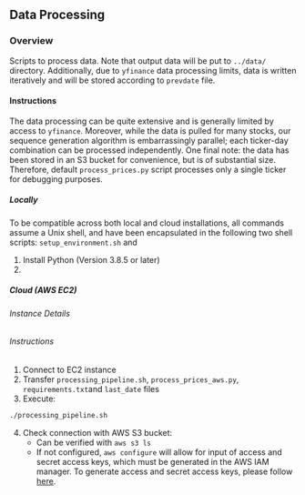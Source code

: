 ## Data Processing
### Overview
Scripts to process data. Note that output data will be put to `../data/` directory. Additionally, due to `yfinance` data processing limits, data is written iteratively and will be stored according to `prevdate` file.



#### Instructions

The data processing can be quite extensive and is generally limited by access to `yfinance`. Moreover, while the data is pulled for many stocks, our sequence generation algorithm is embarrassingly parallel; each ticker-day combination can be processed independently. One final note: the data has been stored in an S3 bucket for convenience, but is of substantial size. Therefore, default `process_prices.py` script processes only a single ticker for debugging purposes.

##### Locally

To be compatible across both local and cloud installations, all commands assume a Unix shell, and have been encapsulated in the following two shell scripts: `setup_environment.sh` and

1. Install Python (Version 3.8.5 or later)
2. 

##### Cloud (AWS EC2)

###### Instance Details

###### Instructions

1. Connect to EC2 instance
2. Transfer `processing_pipeline.sh`, `process_prices_aws.py`, `requirements.txt`and `last_date` files
3. Execute:
```bash
./processing_pipeline.sh
```
4. Check connection with AWS S3 bucket:
	- Can be verified with `aws s3 ls`
	- If not configured, `aws configure` will allow for input of access and secret access keys, which must be generated in the AWS IAM manager. To generate access and secret access keys, please follow [here](https://docs.aws.amazon.com/cli/latest/userguide/cli-chap-configure.html).






